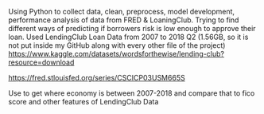 Using Python to collect data, clean, preprocess, model development, performance analysis of data from FRED & LoaningClub. Trying to find different ways of predicting if borrowers risk is low enough to approve their loan. 
Used LendingClub Loan Data from 2007 to 2018 Q2 (1.56GB, so it is not put inside my GitHub along with every other file of the project)
https://www.kaggle.com/datasets/wordsforthewise/lending-club?resource=download



https://fred.stlouisfed.org/series/CSCICP03USM665S

Use to get where economy is between 2007-2018 and compare that to fico score and other features of LendingClub Data
